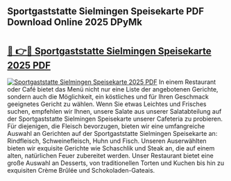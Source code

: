 ## Sportgaststatte Sielmingen Speisekarte PDF Download Online 2025 DPyMk

# <h2><a href="http://gcc07au.nevu.top/?p=Sportgaststatte+Sielmingen+Speisekarte">🔗 👉🔴 Sportgaststatte Sielmingen Speisekarte 2025 PDF</a></h2>

[![Sportgaststatte Sielmingen Speisekarte 2025 PDF](https://i.imgur.com/dBaPXMq.png)](http://gcc07au.nevu.top/?p=Sportgaststatte+Sielmingen+Speisekarte)
In einem Restaurant oder Café bietet das Menü nicht nur eine Liste der angebotenen Gerichte, sondern auch die Möglichkeit, ein köstliches und für Ihren Geschmack geeignetes Gericht zu wählen. Wenn Sie etwas Leichtes und Frisches suchen, empfehlen wir Ihnen, unsere Salate aus unserer Salatabteilung auf der Sportgaststatte Sielmingen Speisekarte unserer Cafeteria zu probieren. Für diejenigen, die Fleisch bevorzugen, bieten wir eine umfangreiche Auswahl an Gerichten auf der Sportgaststatte Sielmingen Speisekarte an: Rindfleisch, Schweinefleisch, Huhn und Fisch. Unseren Auserwählten bieten wir exquisite Gerichte wie Schaschlik und Steak an, die auf einem alten, natürlichen Feuer zubereitet werden. Unser Restaurant bietet eine große Auswahl an Desserts, von traditionellen Torten und Kuchen bis hin zu exquisiten Crème Brûlée und Schokoladen-Gateais.
